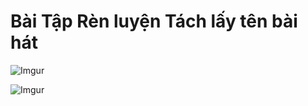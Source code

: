 # Bài Tập Rèn luyện Tách lấy tên bài hát

![Imgur](https://i.imgur.com/wyfH1sQ.png)  

![Imgur](https://i.imgur.com/V6hORqw.png)  